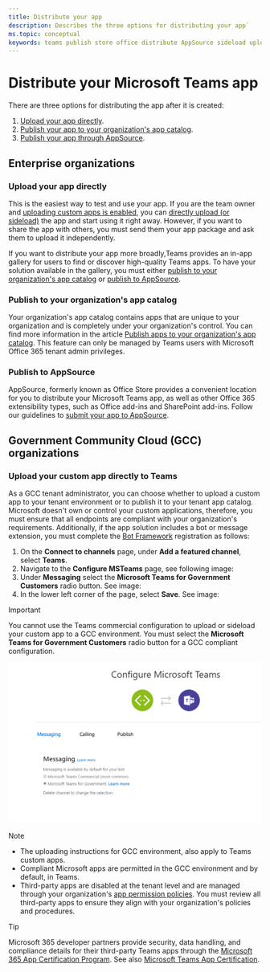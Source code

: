 ```yaml
---
title: Distribute your app
description: Describes the three options for distributing your app`
ms.topic: conceptual
keywords: teams publish store office distribute AppSource sideload upload app
---
```

# Distribute your Microsoft Teams app

There are three options for distributing the app after it is created:

1. [Upload your app directly](#upload-your-app-directly).
2. [Publish your app to your organization's app catalog](#publish-to-your-organizations-app-catalog).
3. [Publish your app through AppSource](#publish-to-appsource).

## Enterprise organizations

### Upload your app directly

This is the easiest way to test and use your app. If you are the team owner and [uploading custom apps is enabled](/microsoftteams/admin-settings), you can [directly upload (or sideload)](./apps-upload.md) the app and start using it right away. However, if you want to share the app with others, you must send them your app package and ask them to upload it independently.

If you want to distribute your app more broadly,Teams provides an in-app gallery for users to find or discover high-quality Teams apps. To have your solution available in the gallery, you must either [publish to your organization's app catalog](#publish-to-your-organizations-app-catalog) or [publish to AppSource](./appsource/publish.md).

### Publish to your organization's app catalog

Your organization's app catalog contains apps that are unique to your organization and is completely under your organization's control. You can find more information in the article [Publish apps to your organization's app catalog](/microsoftteams/tenant-apps-catalog-teams). This feature can only be managed by Teams users with Microsoft Office 365 tenant admin privileges.

### Publish to AppSource

AppSource, formerly known as Office Store provides a convenient location for you to distribute your Microsoft Teams app, as well as other Office 365 extensibility types, such as Office add-ins and SharePoint add-ins. Follow our guidelines to [submit your app to AppSource](./appsource/publish.md).

## Government Community Cloud (GCC) organizations

### Upload your custom app directly to Teams

 As a GCC tenant administrator, you can choose whether to upload a custom app to your tenant environment or to publish it to your tenant app catalog. Microsoft doesn't own or control your custom applications, therefore, you must ensure that all endpoints are compliant with your organization's requirements. Additionally, if the app solution includes a bot or message extension, you must complete the [Bot Framework](https://dev.botframework.com/) registration as follows:

1. On the **Connect to channels** page, under **Add a featured channel**, select **Teams**.
1. Navigate to the **Configure MSTeams** page, see following image:
1. Under **Messaging** select the **Microsoft Teams for Government Customers** radio button. See image:
1. In the lower left corner of the page, select **Save**. See image: 

>[!IMPORTANT]
> You cannot use the Teams commercial configuration to upload or sideload your custom app to a GCC environment. You must select the **Microsoft Teams for Government Customers** radio button for a GCC compliant configuration.

![Teams messaging configuration page](../../assets/images/gcc-configure.png)

> [!NOTE]
>
> * The uploading instructions for GCC environment, also apply to Teams custom apps. </br>
> * Compliant Microsoft apps are permitted in the GCC environment and by default, in Teams.
> * Third-party apps are disabled at the tenant level and are managed through your organization's [app permission policies](/microsoftteams/teams-app-permission-policies). You must review all third-party apps to ensure they align with your organization's policies and procedures.

> [!TIP]
>
> Microsoft 365 developer partners provide security, data handling, and compliance details for their third-party Teams apps through the [Microsoft 365 App Certification Program](/microsoft-365-app-certification/overview). See also [Microsoft Teams App Certification](/microsoftteams/platform/concepts/deploy-and-publish/appsource/post-publish/application-certification).
</br></br>
